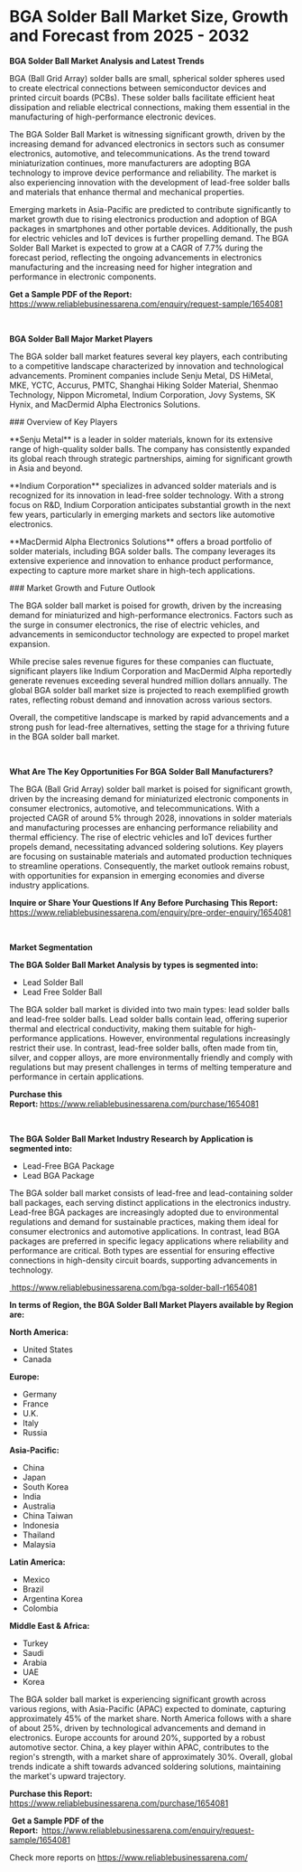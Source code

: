 <p><h1>BGA Solder Ball Market Size, Growth and Forecast from 2025 - 2032</h1></p><p><strong>BGA Solder Ball Market Analysis and Latest Trends</strong></p>
<p><p>BGA (Ball Grid Array) solder balls are small, spherical solder spheres used to create electrical connections between semiconductor devices and printed circuit boards (PCBs). These solder balls facilitate efficient heat dissipation and reliable electrical connections, making them essential in the manufacturing of high-performance electronic devices.</p><p>The BGA Solder Ball Market is witnessing significant growth, driven by the increasing demand for advanced electronics in sectors such as consumer electronics, automotive, and telecommunications. As the trend toward miniaturization continues, more manufacturers are adopting BGA technology to improve device performance and reliability. The market is also experiencing innovation with the development of lead-free solder balls and materials that enhance thermal and mechanical properties.</p><p>Emerging markets in Asia-Pacific are predicted to contribute significantly to market growth due to rising electronics production and adoption of BGA packages in smartphones and other portable devices. Additionally, the push for electric vehicles and IoT devices is further propelling demand. The BGA Solder Ball Market is expected to grow at a CAGR of 7.7% during the forecast period, reflecting the ongoing advancements in electronics manufacturing and the increasing need for higher integration and performance in electronic components.</p></p>
<p><strong>Get a Sample PDF of the Report:&nbsp;</strong> <a href="https://www.reliablebusinessarena.com/enquiry/request-sample/1654081?utm_campaign=3115&utm_medium=2&utm_source=Github&utm_content=ia&utm_term=07032025&utm_id=bga-solder-ball">https://www.reliablebusinessarena.com/enquiry/request-sample/1654081</a></p>
<p>&nbsp;</p>
<p><strong>BGA Solder Ball Major Market Players</strong></p>
<p><p>The BGA solder ball market features several key players, each contributing to a competitive landscape characterized by innovation and technological advancements. Prominent companies include Senju Metal, DS HiMetal, MKE, YCTC, Accurus, PMTC, Shanghai Hiking Solder Material, Shenmao Technology, Nippon Micrometal, Indium Corporation, Jovy Systems, SK Hynix, and MacDermid Alpha Electronics Solutions.</p><p>### Overview of Key Players</p><p>**Senju Metal** is a leader in solder materials, known for its extensive range of high-quality solder balls. The company has consistently expanded its global reach through strategic partnerships, aiming for significant growth in Asia and beyond.</p><p>**Indium Corporation** specializes in advanced solder materials and is recognized for its innovation in lead-free solder technology. With a strong focus on R&D, Indium Corporation anticipates substantial growth in the next few years, particularly in emerging markets and sectors like automotive electronics.</p><p>**MacDermid Alpha Electronics Solutions** offers a broad portfolio of solder materials, including BGA solder balls. The company leverages its extensive experience and innovation to enhance product performance, expecting to capture more market share in high-tech applications.</p><p>### Market Growth and Future Outlook</p><p>The BGA solder ball market is poised for growth, driven by the increasing demand for miniaturized and high-performance electronics. Factors such as the surge in consumer electronics, the rise of electric vehicles, and advancements in semiconductor technology are expected to propel market expansion. </p><p>While precise sales revenue figures for these companies can fluctuate, significant players like Indium Corporation and MacDermid Alpha reportedly generate revenues exceeding several hundred million dollars annually. The global BGA solder ball market size is projected to reach exemplified growth rates, reflecting robust demand and innovation across various sectors. </p><p>Overall, the competitive landscape is marked by rapid advancements and a strong push for lead-free alternatives, setting the stage for a thriving future in the BGA solder ball market.</p></p>
<p>&nbsp;</p>
<p><strong>What Are The Key Opportunities For BGA Solder Ball Manufacturers?</strong></p>
<p><p>The BGA (Ball Grid Array) solder ball market is poised for significant growth, driven by the increasing demand for miniaturized electronic components in consumer electronics, automotive, and telecommunications. With a projected CAGR of around 5% through 2028, innovations in solder materials and manufacturing processes are enhancing performance reliability and thermal efficiency. The rise of electric vehicles and IoT devices further propels demand, necessitating advanced soldering solutions. Key players are focusing on sustainable materials and automated production techniques to streamline operations. Consequently, the market outlook remains robust, with opportunities for expansion in emerging economies and diverse industry applications.</p></p>
<p><strong>Inquire or Share Your Questions If Any Before Purchasing This Report:</strong> <a href="https://www.reliablebusinessarena.com/enquiry/pre-order-enquiry/1654081?utm_campaign=3115&utm_medium=2&utm_source=Github&utm_content=ia&utm_term=07032025&utm_id=bga-solder-ball">https://www.reliablebusinessarena.com/enquiry/pre-order-enquiry/1654081</a></p>
<p>&nbsp;</p>
<p><strong>Market Segmentation</strong></p>
<p><strong>The BGA Solder Ball Market Analysis by types is segmented into:</strong></p>
<p><ul><li>Lead Solder Ball</li><li>Lead Free Solder Ball</li></ul></p>
<p><p>The BGA solder ball market is divided into two main types: lead solder balls and lead-free solder balls. Lead solder balls contain lead, offering superior thermal and electrical conductivity, making them suitable for high-performance applications. However, environmental regulations increasingly restrict their use. In contrast, lead-free solder balls, often made from tin, silver, and copper alloys, are more environmentally friendly and comply with regulations but may present challenges in terms of melting temperature and performance in certain applications.</p></p>
<p><strong>Purchase this Report:&nbsp;</strong><a href="https://www.reliablebusinessarena.com/purchase/1654081?utm_campaign=3115&utm_medium=2&utm_source=Github&utm_content=ia&utm_term=07032025&utm_id=bga-solder-ball">https://www.reliablebusinessarena.com/purchase/1654081</a></p>
<p>&nbsp;</p>
<p><strong>The BGA Solder Ball Market Industry Research by Application is segmented into:</strong></p>
<p><ul><li>Lead-Free BGA Package</li><li>Lead BGA Package</li></ul></p>
<p><p>The BGA solder ball market consists of lead-free and lead-containing solder ball packages, each serving distinct applications in the electronics industry. Lead-free BGA packages are increasingly adopted due to environmental regulations and demand for sustainable practices, making them ideal for consumer electronics and automotive applications. In contrast, lead BGA packages are preferred in specific legacy applications where reliability and performance are critical. Both types are essential for ensuring effective connections in high-density circuit boards, supporting advancements in technology.</p></p>
<p><a href="https://www.reliablebusinessarena.com/bga-solder-ball-r1654081?utm_campaign=3115&utm_medium=2&utm_source=Github&utm_content=ia&utm_term=07032025&utm_id=bga-solder-ball">&nbsp;https://www.reliablebusinessarena.com/bga-solder-ball-r1654081</a></p>
<p><strong>In terms of Region, the BGA Solder Ball Market Players available by Region are:</strong></p>
<p>
    <p> <strong> North America: </strong>
        <ul>
            <li>United States</li>
            <li>Canada</li>
        </ul>
        </p> 
    <p> <strong> Europe: </strong>
        <ul>
            <li>Germany</li>
            <li>France</li>
            <li>U.K.</li>
            <li>Italy</li>
            <li>Russia</li>
        </ul>
        </p> 
    <p> <strong> Asia-Pacific: </strong>
        <ul>
            <li>China</li>
            <li>Japan</li>
            <li>South Korea</li>
            <li>India</li>
            <li>Australia</li>
            <li>China Taiwan</li>
            <li>Indonesia</li>
            <li>Thailand</li>
            <li>Malaysia</li>
        </ul>
        </p> 
    <p> <strong> Latin America: </strong>
        <ul>
            <li>Mexico</li>
            <li>Brazil</li>
            <li>Argentina Korea</li>
            <li>Colombia</li>
        </ul>
        </p> 
    <p> <strong> Middle East & Africa: </strong>
        <ul>
            <li>Turkey</li>
            <li>Saudi</li>
            <li>Arabia</li>
            <li>UAE</li>
            <li>Korea</li>
        </ul>
    </p>
    </p>
<p><p>The BGA solder ball market is experiencing significant growth across various regions, with Asia-Pacific (APAC) expected to dominate, capturing approximately 45% of the market share. North America follows with a share of about 25%, driven by technological advancements and demand in electronics. Europe accounts for around 20%, supported by a robust automotive sector. China, a key player within APAC, contributes to the region's strength, with a market share of approximately 30%. Overall, global trends indicate a shift towards advanced soldering solutions, maintaining the market's upward trajectory.</p></p>
<p><strong>Purchase this Report: </strong><a href="https://www.reliablebusinessarena.com/purchase/1654081?utm_campaign=3115&utm_medium=2&utm_source=Github&utm_content=ia&utm_term=07032025&utm_id=bga-solder-ball">https://www.reliablebusinessarena.com/purchase/1654081</a></p>
<p>&nbsp;<strong>Get a Sample PDF of the Report:&nbsp;&nbsp;</strong><a href="https://www.reliablebusinessarena.com/enquiry/request-sample/1654081?utm_campaign=3115&utm_medium=2&utm_source=Github&utm_content=ia&utm_term=07032025&utm_id=bga-solder-ball">https://www.reliablebusinessarena.com/enquiry/request-sample/1654081</a></p>
<p><strong></strong></p>
<p>Check more reports on <a href="https://www.reliablebusinessarena.com/?utm_campaign=3115&utm_medium=2&utm_source=Github&utm_content=ia&utm_term=07032025&utm_id=bga-solder-ball">https://www.reliablebusinessarena.com/</a></p>